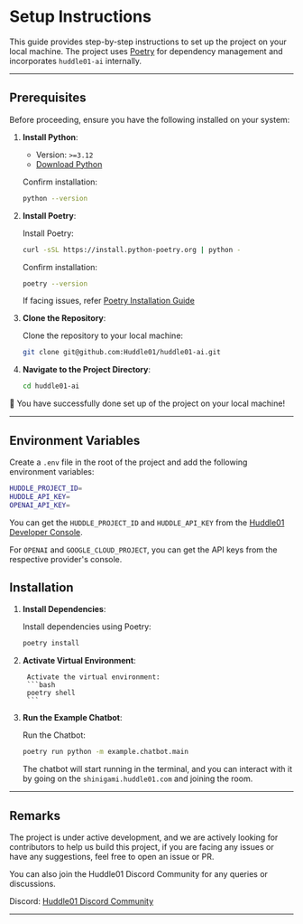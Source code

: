 # Setup Instructions

This guide provides step-by-step instructions to set up the project on your local machine. The project uses [Poetry](https://python-poetry.org/) for dependency management and incorporates `huddle01-ai` internally.

---

## Prerequisites

Before proceeding, ensure you have the following installed on your system:

1. **Install Python**:
   - Version: `>=3.12`
   - [Download Python](https://www.python.org/downloads/)

   Confirm installation:
   ```bash
   python --version
   ```

2. **Install Poetry**:

    Install Poetry:
    ```bash
    curl -sSL https://install.python-poetry.org | python -
    ```
    
    Confirm installation:
    ```bash
    poetry --version
    ```

    If facing issues, refer [Poetry Installation Guide](https://python-poetry.org/docs/#installation)

3. **Clone the Repository**:

    Clone the repository to your local machine:
    ```bash
    git clone git@github.com:Huddle01/huddle01-ai.git
    ```

4. **Navigate to the Project Directory**:

    ```bash
    cd huddle01-ai
    ```

🎉 You have successfully done set up of the project on your local machine!

---

## Environment Variables

Create a `.env` file in the root of the project and add the following environment variables:

```bash
HUDDLE_PROJECT_ID=
HUDDLE_API_KEY=
OPENAI_API_KEY=
```

You can get the `HUDDLE_PROJECT_ID` and `HUDDLE_API_KEY` from the [Huddle01 Developer Console](https://huddle01.dev).

For `OPENAI` and `GOOGLE_CLOUD_PROJECT`, you can get the API keys from the respective provider's console.

## Installation

1. **Install Dependencies**:

    Install dependencies using Poetry:
    ```bash
    poetry install
    ```

2. **Activate Virtual Environment**:
    
        Activate the virtual environment:
        ```bash
        poetry shell
        ```

3. **Run the Example Chatbot**:

    Run the Chatbot:
    ```bash
    poetry run python -m example.chatbot.main
    ```

    The chatbot will start running in the terminal, and you can interact with it by going on the `shinigami.huddle01.com` and joining the room.

---

## Remarks

The project is under active development, and we are actively looking for contributors to help us build this project, if you are facing any issues or have any suggestions, feel free to open an issue or PR.

You can also join the Huddle01 Discord Community for any queries or discussions.

Discord: [Huddle01 Discord Community](https://discord.gg/huddle01)

---



